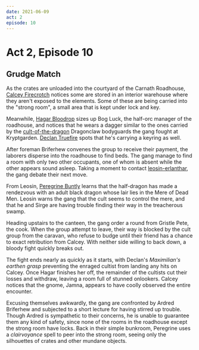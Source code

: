```yaml
---
date: 2021-06-09
act: 2
episode: 10
---
```

# Act 2, Episode 10
## Grudge Match
As the crates are unloaded into the courtyard of the Carnath Roadhouse, [Calcey Firecrotch](../Characters/Calcey%20Firecrotch/%21index.md) notices some are stored in an interior warehouse where they aren't exposed to the elements. Some of these are being carried into the "strong room", a small area that is kept under lock and key.

Meanwhile, [Hagar Bloodrop](../Characters/Hagar%20Bloodrop/%21index.md) sizes up Bog Luck, the half-orc manager of the roadhouse, and notices that he wears a dagger similar to the ones carried by the [cult-of-the-dragon](../../articles/factions/cult-of-the-dragon.md) Dragonclaw bodyguards the gang fought at Kryptgarden. [Declan Truefire](../Characters/Declan%20Truefire/%21index.md) spots that he's carrying a keyring as well.

After foreman Briferhew convenes the group to receive their payment, the laborers disperse into the roadhouse to find beds. The gang manage to find a room with only two other occupants, one of whom is absent while the other appears sound asleep. Taking a moment to contact [leosin-erlanthar](../../npcs/leosin-erlanthar.md), the gang debate their next move.

From Leosin, [Peregrine Buntly](../Characters/Peregrine%20Buntly/%21index.md) learns that the half-dragon has made a rendezvous with an adult black dragon whose lair lies in the Mere of Dead Men. Leosin warns the gang that the cult seems to control the mere, and that he and Sirge are having trouble finding their way in the treacherous swamp.

Heading upstairs to the canteen, the gang order a round from Gristle Pete, the cook. When the group attempt to leave, their way is blocked by the cult group from the caravan, who refuse to budge until their friend has a chance to exact retribution from Calcey. With neither side willing to back down, a bloody fight quickly breaks out.

The fight ends nearly as quickly as it starts, with Declan's *Maximilian's earthen grasp* preventing the enraged cultist from landing any hits on Calcey. Once Hagar finishes her off, the remainder of the cultists cut their losses and withdraw, leaving a room full of stunned onlookers. Calcey notices that the gnome, Jamna, appears to have coolly observed the entire encounter.

Excusing themselves awkwardly, the gang are confronted by Ardred Briferhew and subjected to a short lecture for having stirred up trouble. Though Ardred is sympathetic to their concerns, he is unable to guarantee them any kind of safety, since none of the rooms in the roadhouse except the strong room have locks. Back in their simple bunkroom, Peregrine uses a *clairvoyance* spell to peer into the strong room, seeing only the silhouettes of crates and other mundane objects.
